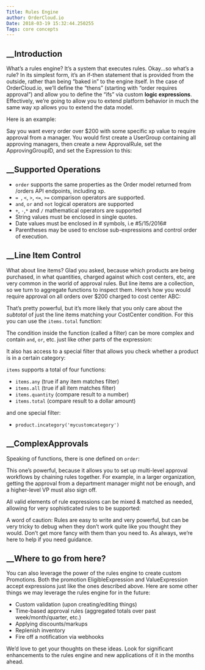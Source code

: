 ```yaml
---
Title: Rules Engine
author: OrderCloud.io 
Date: 2018-03-19 15:32:44.250255
Tags: core concepts
---
```



## __Introduction

What’s a rules engine? It’s a system that executes rules. Okay...so what’s a
rule? In its simplest form, it’s an if-then statement that is provided from
the outside, rather than being “baked in” to the engine itself. In the case of
OrderCloud.io, we’ll define the “thens” (starting with “order requires
approval”) and allow you to define the “ifs” via custom **logic expressions**.
Effectively, we’re going to allow you to extend platform behavior in much the
same way xp allows you to extend the data model.

Here is an example:

Say you want every order over $200 with some specific xp value to require
approval from a manager. You would first create a UserGroup containing all
approving managers, then create a new ApprovalRule, set the ApprovingGroupID,
and set the Expression to this:

## __Supported Operations

  * `order` supports the same properties as the Order model returned from /orders API endpoints, including xp.
  * `= `, ` < `, `>`, `<=`, `>=` comparison operators are supported.
  * `and`, `or` and `not` logical operators are supported
  * `+`, `-`,`*` and `/` mathematical operators are supported
  * String values must be enclosed in single quotes.
  * Date values must be enclosed in # symbols, i.e #5/15/2016#
  * Parentheses may be used to enclose sub-expressions and control order of execution.

## __Line Item Control

What about line items? Glad you asked, because which products are being
purchased, in what quantities, charged against which cost centers, etc, are
very common in the world of approval rules. But line items are a collection,
so we turn to aggregate functions to inspect them. Here’s how you would
require approval on all orders over $200 charged to cost center ABC:

That’s pretty powerful, but it’s more likely that you only care about the
_subtotal_ of just the line items matching your CostCenter condition. For this
you can use the `items.total` function:

The condition inside the function (called a filter) can be more complex and
contain `and`, `or`, etc. just like other parts of the expression:

It also has access to a special filter that allows you check whether a product
is in a certain category:

`items` supports a total of four functions:

  * `items.any` (true if any item matches filter)
  * `items.all` (true if all item matches filter)
  * `items.quantity` (compare result to a number)
  * `items.total` (compare result to a dollar amount)

and one special filter:

  * `product.incategory('mycustomcategory')`

## __ComplexApprovals

Speaking of functions, there is one defined on `order`:

This one’s powerful, because it allows you to set up multi-level approval
workflows by chaining rules together. For example, in a larger organization,
getting the approval from a department manager might not be enough, and a
higher-level VP must also sign off.

All valid elements of rule expressions can be mixed & matched as needed,
allowing for very sophisticated rules to be supported:

A word of caution: Rules are easy to write and very powerful, but can be very
tricky to debug when they don’t work quite like you thought they would. Don’t
get more fancy with them than you need to. As always, we’re here to help if
you need guidance.

## __Where to go from here?

You can also leverage the power of the rules engine to create custom
Promotions. Both the promotion EligibleExpression and ValueExpression accept
expressions just like the ones described above. Here are some other things we
may leverage the rules engine for in the future:

  * Custom validation (upon creating/editing things)
  * Time-based approval rules (aggregated totals over past week/month/quarter, etc.)
  * Applying discounts/markups
  * Replenish inventory
  * Fire off a notification via webhooks

We’d love to get your thoughts on these ideas. Look for significant
enhancements to the rules engine and new applications of it in the months
ahead.


